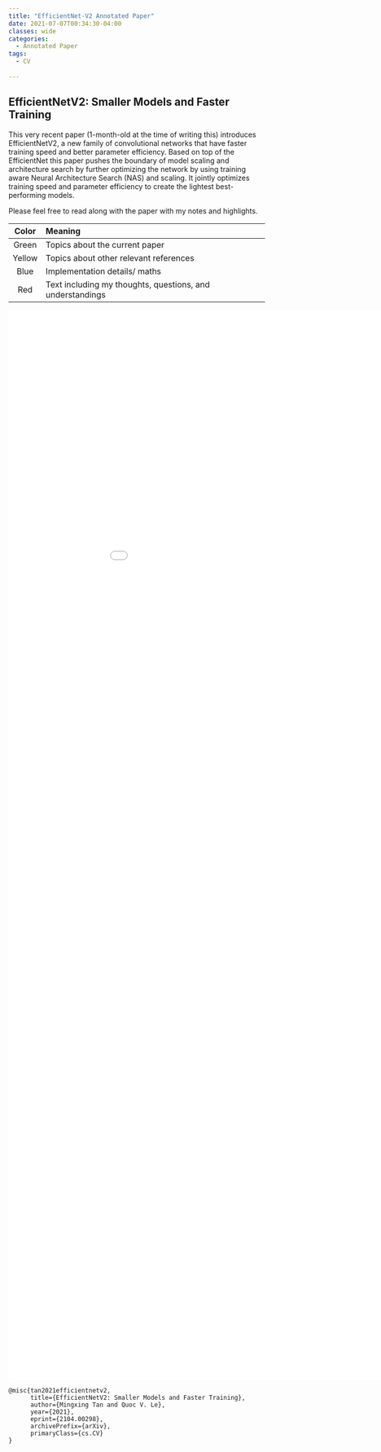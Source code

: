 ```yaml
---
title: "EfficientNet-V2 Annotated Paper"
date: 2021-07-07T00:34:30-04:00
classes: wide
categories:
  - Annotated Paper
tags:
  - CV
  
---
```


## EfficientNetV2: Smaller Models and Faster Training ##

This very recent paper (1-month-old at the time of writing this) introduces EfficientNetV2, a new family of convolutional networks that have faster training speed and better parameter efficiency. Based on top of the EfficientNet this paper pushes the boundary of model scaling and architecture search by further optimizing the network by using training aware Neural Architecture Search (NAS) and scaling. It jointly optimizes training speed and parameter efficiency to create the lightest best-performing models.



Please feel free to read along with the paper with my notes and highlights.

| Color | Meaning |
| :---: | :--- | 
| Green | Topics about the current paper |
| Yellow | Topics about other relevant references |
| Blue | Implementation details/ maths |
| Red | Text including my thoughts, questions, and understandings | 

<embed src="/assets/pdfs/EfficientNet-v2.pdf" width="1000px" height="2100px" />

<br>

```
@misc{tan2021efficientnetv2,
      title={EfficientNetV2: Smaller Models and Faster Training}, 
      author={Mingxing Tan and Quoc V. Le},
      year={2021},
      eprint={2104.00298},
      archivePrefix={arXiv},
      primaryClass={cs.CV}
}
```